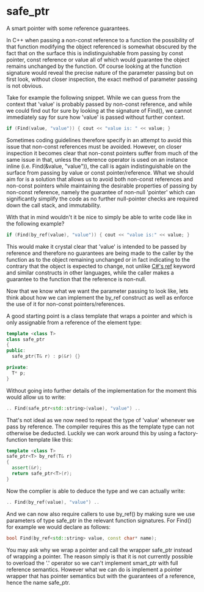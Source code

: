 safe_ptr
========

A smart pointer with some reference guarantees.

In C++ when passing a non-const reference to a function the possibility of that function modifying the object referenced is somewhat obscured by the fact that on the surface this is indistinguishable from passing by const pointer, const reference or value all of which would guarantee the object remains unchanged by the function. Of course looking at the function signature would reveal the precise nature of the parameter passing but on first look, without closer inspection, the exact method of parameter passing is not obvious.

Take for example the following snippet. While we can guess from the context that 'value' is probably passed by non-const reference, and while we could find out for sure by looking at the signature of Find(), we cannot immediately say for sure how 'value' is passed without further context.

```cpp
if (Find(value, "value")) { cout << "value is: " << value; }
```

Sometimes coding guidelines therefore specify in an attempt to avoid this issue that non-const references must be avoided. However, on closer inspection it becomes clear that non-const pointers suffer from much of the same issue in that, unless the reference operator is used on an instance inline (i.e. Find(&value, "value")), the call is again indistinguishable on the surface from passing by value or const pointer/reference. What we should aim for is a solution that allows us to avoid both non-const references and non-const pointers while maintaining the desirable properties of passing by non-const reference, namely the guarantee of non-null 'pointer' which can significantly simplify the code as no further null-pointer checks are required down the call stack, and immutability.

With that in mind wouldn't it be nice to simply be able to write code like in the following example?

```cpp
if (Find(by_ref(value), "value")) { cout << "value is:" << value; }
```

This would make it crystal clear that 'value' is intended to be passed by reference and therefore no guarantees are being made to the caller by the function as to the object remaining unchanged or in fact indicating to the contrary that the object is expected to change, not unlike <a title="ref (C# Reference)" href="http://msdn.microsoft.com/en-us/library/14akc2c7.aspx" target="_blank">C#'s ref</a> keyword and similar constructs in other languages, while the caller makes a guarantee to the function that the reference is non-null.

Now that we know what we want the parameter passing to look like, lets think about how we can implement the by_ref construct as well as enforce the use of it for non-const pointers/references.

A good starting point is a class template that wraps a pointer and which is only assignable from a reference of the element type:

```cpp
template <class T>
class safe_ptr
{
public:
  safe_ptr(T& r) : p(&r) {}

private:
  T* p;
}
```

Without going into further details of the implementation for the moment this would allow us to write:

```cpp
.. Find(safe_ptr<std::string>(value), "value") ..
```

That's not ideal as we now need to repeat the type of 'value' whenever we pass by reference. The compiler requires this as the template type can not otherwise be deducted. Luckily we can work around this by using a factory-function template like this:

```cpp
template <class T>
safe_ptr<T> by_ref(T& r)
{
  assert(&r);
  return safe_ptr<T>(r);
}
```

Now the complier is able to deduce the type and we can actually write:

```cpp
.. Find(by_ref(value), "value") ..
```

And we can now also require callers to use by_ref() by making sure we use parameters of type safe_ptr in the relevant function signatures. For Find() for example we would declare as follows:

```cpp
bool Find(by_ref<std::string> value, const char* name);
```

You may ask why we wrap a pointer and call the wrapper safe_ptr instead of wrapping a pointer. The reason simply is that it is not currently possible to overload the '.' operator so we can't implement smart_ptr with full reference semantics. However what we can do is implement a pointer wrapper that has pointer semantics but with the guarantees of a reference, hence the name safe_ptr.

